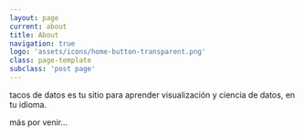 ```yaml
---
layout: page
current: about
title: About
navigation: true
logo: 'assets/icons/home-button-transparent.png'
class: page-template
subclass: 'post page'
---
```


tacos de datos es tu sitio para aprender visualización y ciencia de datos, en tu idioma.

más por venir...
